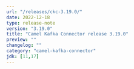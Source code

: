 ```yaml
---
url: "/releases/ckc-3.19.0/"
date: 2022-12-18
type: release-note
version: "3.19.0"
title: "Camel Kafka Connector release 3.19.0"
preview: ""
changelog: ""
category: "camel-kafka-connector"
jdk: [11,17]
---
```

